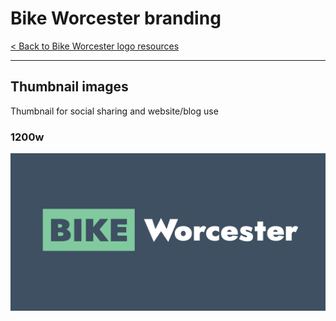 # Bike Worcester branding

[< Back to Bike Worcester logo resources](./bike_worcester-logo.md)

---

## Thumbnail images
Thumbnail for social sharing and website/blog use

### 1200w

![1200w](../assets/bike_worcester-logo/bike_worcester-logo-thumbnail-1200.png)

